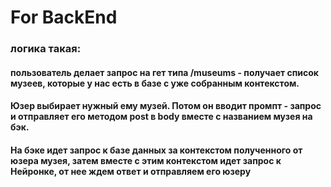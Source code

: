 # For BackEnd

### логика такая: 
#### пользователь делает запрос на гет типа /museums - получает список музеев, которые у нас есть в базе с уже собранным контекстом. 
#### Юзер выбирает нужный ему музей. Потом он вводит промпт - запрос и отправляет его методом post в body вместе с названием музея на бэк.
#### На бэке идет запрос к базе данных за контекстом полученного от юзера музея, затем вместе с этим контекстом идет запрос к Нейронке, от нее ждем ответ и отправляем его юзеру